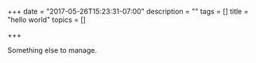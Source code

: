 +++
date = "2017-05-26T15:23:31-07:00"
description = ""
tags = []
title = "hello world"
topics = []

+++

Something else to manage.
